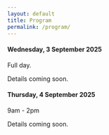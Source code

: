 ```yaml
---
layout: default
title: Program
permalink: /program/
---
```


#### Wednesday, 3 September 2025
Full day.

Details coming soon.

#### Thursday, 4 September 2025
9am - 2pm

Details coming soon.
